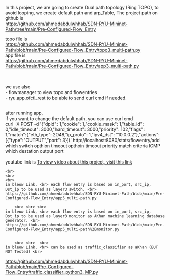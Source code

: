 In this project, we are going to create Dual path topology (Ring TOPO), to avoid looping, we create default path and arp_Table,
The project path on github is <br>
https://github.com/ahmedabdulwhhab/SDN-RYU-Mininet-Path/tree/main/Pre-Configured-Flow_Entry

topo file is  <br>
https://github.com/ahmedabdulwhhab/SDN-RYU-Mininet-Path/blob/main/Pre-Configured-Flow_Entry/topo3_multi-path.py
 <br>
app file is
 <br> https://github.com/ahmedabdulwhhab/SDN-RYU-Mininet-Path/blob/main/Pre-Configured-Flow_Entry/app3_multi-path.py
 <br>


 <br> <br>we use also
 <br>- flowmanager to view topo and flowentries
 <br>- ryu.app.ofctl_rest to be able to send curl cmd if needed.

 <br>after running app,
 <br>if you want to change the default path, you can use curl cmd
 <br>curl -X POST -d '{"dpid": 1,"cookie": 1,"cookie_mask": 1,"table_id": 0,"idle_timeout": 3000,"hard_timeout": 3000,"priority": 102,"flags": 1,"match":{"eth_type": 2048,"ip_proto": 1,"ipv4_dst": "10.0.0.2"},"actions":[{"type":"OUTPUT","port": 3}]}' http://localhost:8080/stats/flowentry/add
	 <br><t><t>	<t>			which switch<t>	<t><t><t><t><t><t><t>				opthion timeout<t>	<t>	opthoin timeout<t><t>		priority						<t><t>match criteria	<t>	ICMP<t><t>	which destation			<t>	output port	
	<br>
	<br>
	youtube link is
	<a href="https://youtu.be/7etUx5zl6OA"> To view video about this project, visit this link</a>

	
	
	
	
	<br>
	<br>
	<br>
	in bleow Link, <br> each flow entry is based on in_port, src_ip, Dst_ip to be used as layer3 switch. <br>
	https://github.com/ahmedabdulwhhab/SDN-RYU-Mininet-Path/blob/main/Pre-Configured-Flow_Entry/app5_multi-path.py
	
		<br> <br> <br>
	in bleow Link, <br> each flow entry is based on in_port, src_ip, Dst_ip to be used as layer3 monitor as AKhan machine learning database generator. <br>
	https://github.com/ahmedabdulwhhab/SDN-RYU-Mininet-Path/blob/main/Pre-Configured-Flow_Entry/app5_multi-path%2Bmonitor.py


		<br> <br>  <br>
	in bleow Link, <br> can be used as traffic_classifier as aKhan (BUT NOT Tested) <br>
https://github.com/ahmedabdulwhhab/SDN-RYU-Mininet-Path/blob/main/Pre-Configured-Flow_Entry/traffic_classifier_python3_MP.py

